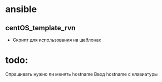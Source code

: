 # ansible


## centOS_template_rvn

- Скрипт для использования на шаблонах

# todo: 
Спрашивать нужно ли менять hostname
Ввод hostname с клавиатуры

